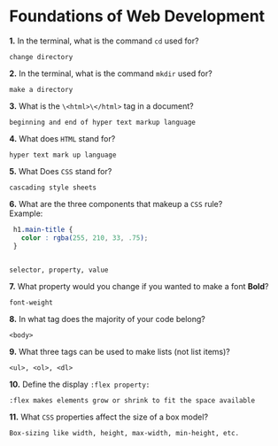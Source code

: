 # Foundations of Web Development

**1.** In the terminal, what is the command `cd` used for?
<!-- enter you answer in the space below -->
```
change directory
```

**2.** In the terminal, what is the command `mkdir` used for?
<!-- enter you answer in the space below -->
```
make a directory
```

**3.** What is the `\<html>\</html>` tag in a document?
<!-- enter you answer in the space below -->
```
beginning and end of hyper text markup language
```

**4.** What does `HTML` stand for?
<!-- enter you answer in the space below -->
```
hyper text mark up language
```

**5.** What Does `CSS` stand for?
<!-- enter you answer in the space below -->
```
cascading style sheets
```

**6.** What are the three components that makeup a `CSS` rule? <br> Example:
```css
 h1.main-title {
   color : rgba(255, 210, 33, .75);
 }
 
```
<!-- enter you answer in the space below -->
```
selector, property, value
```

**7.** What property would you change if you wanted to make a font **Bold**?
<!-- enter you answer in the space below -->
```
font-weight
```

**8.** In what tag does the majority of your code belong?
<!-- enter you answer in the space below -->
```
<body>
```

**9.** What three tags can be used to make lists (not list items)?
<!-- enter you answer in the space below -->
```
<ul>, <ol>, <dl>
```

**10.** Define the display `:flex property:`
<!-- enter you answer in the space below -->
```
:flex makes elements grow or shrink to fit the space available
```

**11.** What `CSS` properties affect the size of a box model?
<!-- enter you answer in the space below -->
```
Box-sizing like width, height, max-width, min-height, etc. 
```